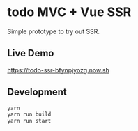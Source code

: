 # todo MVC + Vue SSR
Simple prototype to try out SSR.

## Live Demo
https://todo-ssr-bfynpjyozg.now.sh

## Development
```bash
yarn 
yarn run build
yarn run start
```
